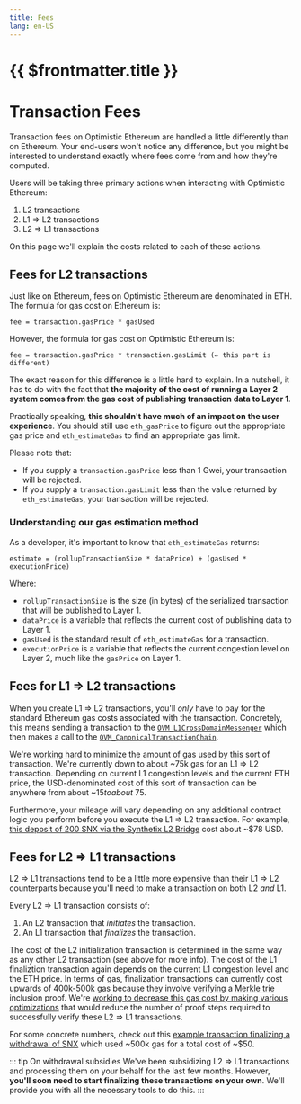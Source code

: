 ```yaml
---
title: Fees
lang: en-US
---
```


# {{ $frontmatter.title }}

# Transaction Fees

Transaction fees on Optimistic Ethereum are handled a little differently than on Ethereum.
Your end-users won't notice any difference, but you might be interested to understand exactly where fees come from and how they're computed.

Users will be taking three primary actions when interacting with Optimistic Ethereum:

1. L2 transactions
2. L1 ⇒ L2 transactions
3. L2 ⇒ L1 transactions

On this page we'll explain the costs related to each of these actions.

## Fees for L2 transactions

Just like on Ethereum, fees on Optimistic Ethereum are denominated in ETH.
The formula for gas cost on Ethereum is:

```text
fee = transaction.gasPrice * gasUsed
```

However, the formula for gas cost on Optimistic Ethereum is:

```text
fee = transaction.gasPrice * transaction.gasLimit (⇐ this part is different)
```

The exact reason for this difference is a little hard to explain.
In a nutshell, it has to do with the fact that **the majority of the cost of running a Layer 2 system comes from the gas cost of publishing transaction data to Layer 1**.

Practically speaking, **this shouldn't have much of an impact on the user experience**.
You should still use `eth_gasPrice` to figure out the appropriate gas price and `eth_estimateGas` to find an appropriate gas limit.

Please note that:

* If you supply a `transaction.gasPrice` less than 1 Gwei, your transaction will be rejected.
* If you supply a `transaction.gasLimit` less than the value returned by `eth_estimateGas`, your transaction will be rejected.

### Understanding our gas estimation method

As a developer, it's important to know that `eth_estimateGas` returns:

```text
estimate = (rollupTransactionSize * dataPrice) + (gasUsed * executionPrice)
```

Where:

* `rollupTransactionSize` is the size (in bytes) of the serialized transaction that will be published to Layer 1.
* `dataPrice` is a variable that reflects the current cost of publishing data to Layer 1.
* `gasUsed` is the standard result of `eth_estimateGas` for a transaction.
* `executionPrice` is a variable that reflects the current congestion level on Layer 2, much like the `gasPrice` on Layer 1.

## Fees for L1 ⇒ L2 transactions

When you create L1 ⇒ L2 transactions, you'll *only* have to pay for the standard Ethereum gas costs associated with the transaction.
Concretely, this means sending a transaction to the [`OVM_L1CrossDomainMessenger`](https://github.com/ethereum-optimism/optimism/blob/develop/packages/contracts/contracts/optimistic-ethereum/OVM/bridge/messaging/OVM_L1CrossDomainMessenger.sol) which then makes a call to the [`OVM_CanonicalTransactionChain`](https://github.com/ethereum-optimism/optimism/blob/develop/packages/contracts/contracts/optimistic-ethereum/OVM/chain/OVM_CanonicalTransactionChain.sol).

We're [working hard](https://github.com/ethereum-optimism/optimism/pull/667) to minimize the amount of gas used by this sort of transaction.
We're currently down to about ~75k gas for an L1 ⇒ L2 transaction.
Depending on current L1 congestion levels and the current ETH price, the USD-denominated cost of this sort of transaction can be anywhere from about ~$15 to about ~$75.

Furthermore, your mileage will vary depending on any additional contract logic you perform before you execute the L1 ⇒ L2 transaction.
For example, [this deposit of 200 SNX via the Synthetix L2 Bridge](https://etherscan.io/tx/0xbc86558426c2c62fd49a57b830182b37c9e71646e1ba12aebf71b356253e785c) cost about ~$78 USD.

## Fees for L2 ⇒ L1 transactions

L2 ⇒ L1 transactions tend to be a little more expensive than their L1 ⇒ L2 counterparts because you'll need to make a transaction on both L2 *and* L1.

Every L2 ⇒ L1 transaction consists of:

1. An L2 transaction that *initiates* the transaction.
2. An L1 transaction that *finalizes* the transaction.

The cost of the L2 initialization transaction is determined in the same way as any other L2 transaction (see above for more info).
The cost of the L1 finaliztion transaction again depends on the current L1 congestion level and the ETH price.
In terms of gas, finalization transactions can currently cost upwards of 400k-500k gas because they involve [verifying](https://github.com/ethereum-optimism/optimism/blob/467d6cb6a4a35f2f8c3ea4cfa4babc619bafe7d2/packages/contracts/contracts/optimistic-ethereum/libraries/trie/Lib_MerkleTrie.sol#L73-L93) a [Merkle trie](https://eth.wiki/fundamentals/patricia-tree) inclusion proof.
We're [working to decrease this gas cost by making various optimizations](https://github.com/ethereum-optimism/optimism/pull/942) that would reduce the number of proof steps required to successfully verify these L2 ⇒ L1 transactions.

For some concrete numbers, check out this [example transaction finalizing a withdrawal of SNX](https://etherscan.io/tx/0x1f6601e918572668d40405c1cefb9af96bab430f46f9dde78d82e253e33e4904) which used ~500k gas for a total cost of ~$50.

::: tip On withdrawal subsidies
We've been subsidizing L2 ⇒ L1 transactions and processing them on your behalf for the last few months.
However, **you'll soon need to start finalizing these transactions on your own**.
We'll provide you with all the necessary tools to do this.
:::
